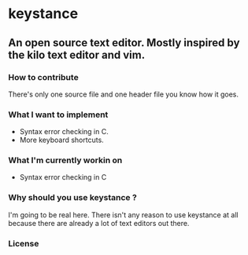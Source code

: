 # keystance
 ## An open source text editor. Mostly inspired by the kilo text editor and vim.


 ### How to contribute
  There's only one source file and one header file you know how it goes.

 ### What I want to implement
  * Syntax error checking in C.
  * More keyboard shortcuts.

 ### What I'm currently workin on
  * Syntax error checking in C

 ### Why should you use keystance ?
  I'm going to be real here. There isn't any reason to use keystance at all because there are already a lot of text editors out there.

 ### License
